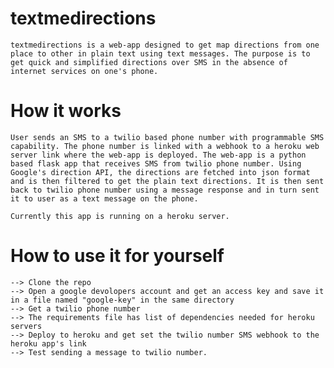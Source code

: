 # textmedirections
	textmedirections is a web-app designed to get map directions from one place to other in plain text using text messages. The purpose is to get quick and simplified directions over SMS in the absence of internet services on one's phone. 
	
# How it works
	User sends an SMS to a twilio based phone number with programmable SMS capability. The phone number is linked with a webhook to a heroku web server link where the web-app is deployed. The web-app is a python based flask app that receives SMS from twilio phone number. Using Google's direction API, the directions are fetched into json format and is then filtered to get the plain text directions. It is then sent back to twilio phone number using a message response and in turn sent it to user as a text message on the phone.
	
	Currently this app is running on a heroku server.
	
# How to use it for yourself
	--> Clone the repo
	--> Open a google devolopers account and get an access key and save it in a file named "google-key" in the same directory
	--> Get a twilio phone number
	--> The requirements file has list of dependencies needed for heroku servers
	--> Deploy to heroku and get set the twilio number SMS webhook to the heroku app's link
	--> Test sending a message to twilio number.